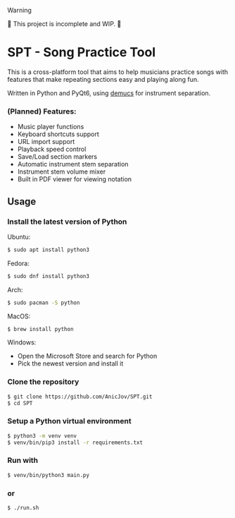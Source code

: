 > [!WARNING]  
> 🚧 This project is incomplete and WIP. 🚧

# SPT - Song Practice Tool
This is a cross-platform tool that aims to help musicians practice songs with features that make repeating sections easy and playing along fun.

Written in Python and PyQt6, using [demucs](https://github.com/facebookresearch/demucs) for instrument separation.

### (Planned) Features:
- Music player functions
- Keyboard shortcuts support
- URL import support
- Playback speed control
- Save/Load section markers
- Automatic instrument stem separation
- Instrument stem volume mixer
- Built in PDF viewer for viewing notation

## Usage

### Install the latest version of Python

Ubuntu:
```bash
$ sudo apt install python3
```

Fedora:
```bash
$ sudo dnf install python3
```

Arch:
```bash
$ sudo pacman -S python
```

MacOS:
```sh
$ brew install python
```

Windows:
- Open the Microsoft Store and search for Python
- Pick the newest version and install it

### Clone the repository
```bash
$ git clone https://github.com/AnicJov/SPT.git
$ cd SPT
```

### Setup a Python virtual environment
```bash
$ python3 -m venv venv
$ venv/bin/pip3 install -r requirements.txt
```

### Run with
```bash
$ venv/bin/python3 main.py
```

### or
```bash
$ ./run.sh
```
